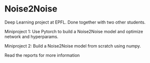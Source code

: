 # Noise2Noise
Deep Learning project at EPFL.
Done together with two other students.

Miniproject 1: Use Pytorch to build a Noise2Noise model and optimize network and hyperparams.

Miniproject 2: Build a Noise2Noise model from scratch using numpy. 

Read the reports for more information
